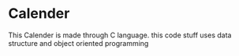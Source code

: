 # Calender
This Calender is made through C language.
this code stuff uses data structure and object oriented programming 
